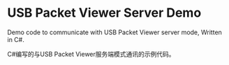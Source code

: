 # USB Packet Viewer Server Demo

Demo code to communicate with USB Packet Viewer server mode, Written in C#.

C#编写的与USB Packet Viewer服务端模式通讯的示例代码。

